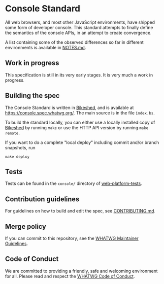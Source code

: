 # Console Standard

All web browsers, and most other JavaScript environments, have shipped some form of developer console. This standard attempts to finally define the semantics of the console APIs, in an attempt to create convergence.

A list containing some of the observed differences so far in different environments is available in [NOTES.md](NOTES.md).

## Work in progress

This specification is still in its very early stages. It is very much a work in progress.

## Building the spec

The Console Standard is written in [Bikeshed](https://github.com/tabatkins/bikeshed), and is available at https://console.spec.whatwg.org/. The main source is in the file `index.bs`.

To build the standard locally, you can either use a locally installed copy of [Bikeshed](https://github.com/tabatkins/bikeshed) by running `make` or use the HTTP API version by running `make remote`.

If you want to do a complete "local deploy" including commit and/or branch snapshots, run

```
make deploy
```

## Tests

Tests can be found in the `console/` directory of [web-platform-tests](https://github.com/w3c/web-platform-tests).

## Contribution guidelines

For guidelines on how to build and edit the spec, see [CONTRIBUTING.md](CONTRIBUTING.md).

## Merge policy

If you can commit to this repository, see the [WHATWG Maintainer Guidelines](https://github.com/whatwg/meta/blob/master/MAINTAINERS.md).

## Code of Conduct

We are committed to providing a friendly, safe and welcoming environment for all. Please read and respect the [WHATWG Code of Conduct](https://whatwg.org/code-of-conduct).
